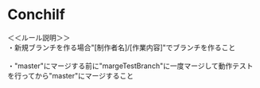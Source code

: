 # Conchilf

＜＜ルール説明＞＞</br>
・新規ブランチを作る場合"[制作者名]/[作業内容]"でブランチを作ること</br>
</br>
・"master"にマージする前に"margeTestBranch"に一度マージして動作テストを行ってから"master"にマージすること</br>
</br>
